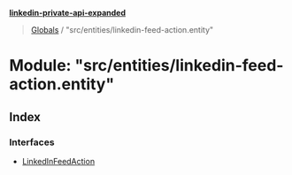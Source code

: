 **[linkedin-private-api-expanded](../README.md)**

> [Globals](../globals.md) / "src/entities/linkedin-feed-action.entity"

# Module: "src/entities/linkedin-feed-action.entity"

## Index

### Interfaces

* [LinkedInFeedAction](../interfaces/_src_entities_linkedin_feed_action_entity_.linkedinfeedaction.md)
